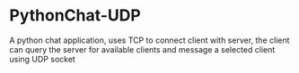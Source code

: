 # PythonChat-UDP
A python chat application, uses TCP to connect client with server, the client can query the server for available clients and message a selected client using UDP socket
